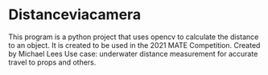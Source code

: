 # Distanceviacamera
This program is a python project that uses opencv to calculate the distance to an object. It is created to be used in the 2021 MATE Competition.
Created by Michael Lees
Use case: underwater distance measurement for accurate travel to props and others.

